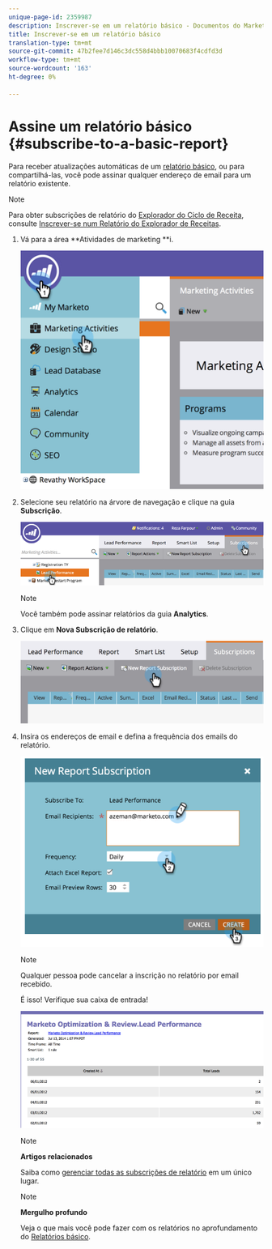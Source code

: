 ```yaml
---
unique-page-id: 2359987
description: Inscrever-se em um relatório básico - Documentos do Marketing - Documentação do produto
title: Inscrever-se em um relatório básico
translation-type: tm+mt
source-git-commit: 47b2fee7d146c3dc558d4bbb10070683f4cdfd3d
workflow-type: tm+mt
source-wordcount: '163'
ht-degree: 0%

---
```



# Assine um relatório básico {#subscribe-to-a-basic-report}

Para receber atualizações automáticas de um [relatório básico](http://docs.marketo.com/display/docs/basic+reporting), ou para compartilhá-las, você pode assinar qualquer endereço de email para um relatório existente.

>[!NOTE]
>
>Para obter subscrições de relatório do [Explorador do Ciclo de Receita](http://docs.marketo.com/display/docs/revenue+cycle+analytics), consulte [Inscrever-se num Relatório do Explorador de Receitas](../../../../product-docs/reporting/revenue-cycle-analytics/revenue-explorer/subscribe-to-a-revenue-explorer-report.md).

1. Vá para a área **Atividades de marketing **i.

   ![](assets/image2014-9-16-10-3a31-3a54.png)

1. Selecione seu relatório na árvore de navegação e clique na guia **Subscrição**.

   ![](assets/image2014-9-16-10-3a32-3a1.png)

   >[!NOTE]
   >
   >Você também pode assinar relatórios da guia **Analytics**.

1. Clique em **Nova Subscrição de relatório**.

   ![](assets/image2014-9-16-10-3a32-3a24.png)

1. Insira os endereços de email e defina a frequência dos emails do relatório.

   ![](assets/image2014-9-16-10-3a32-3a31.png)

   >[!NOTE]
   >
   >Qualquer pessoa pode cancelar a inscrição no relatório por email recebido.

   É isso! Verifique sua caixa de entrada!

   ![](assets/image2014-9-16-10-3a32-3a49.png)

   >[!NOTE]
   >
   >**Artigos relacionados**
   >
   >
   >Saiba como [gerenciar todas as subscrições de relatório](manage-report-subscriptions.md) em um único lugar.

   >[!NOTE]
   >
   >**Mergulho profundo**
   >
   >
   >Veja o que mais você pode fazer com os relatórios no aprofundamento do [Relatórios básico](http://docs.marketo.com/display/docs/basic+reporting).

